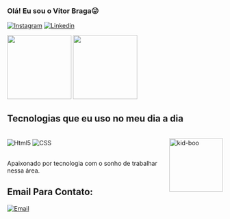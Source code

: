 

### Olá! Eu sou o Vitor Braga😜 

[![Instagram](https://img.shields.io/badge/Instagram-E4405F?style=for-the-badge&logo=instagram&logoColor=white)](https://www.instagram.com/vitor.mb_/)
[![Linkedin](https://img.shields.io/badge/LinkedIn-0077B5?style=for-the-badge&logo=linkedin&logoColor=white)](https://www.linkedin.com/in/vitor-braga-8a626a2bb/)

<div>
<img height="150em" src="https://github-readme-stats.vercel.app/api?username=Randons1&show_icons=true&theme=radical&include_all_commits=true&count_private=true"/>
<img height="150em" src="https://github-readme-stats.vercel.app/api/top-langs/?username=Randons1&layout=compact&langs_count=7&theme=dracula"/>
</div>

## Tecnologias que eu uso no meu dia a dia

<div style="display: inline_block"> <br>
<img align="center" alt="Html5" src="https://img.shields.io/badge/HTML5-E34F26?style=for-the-badge&logo=html5&logoColor=white ">
<img align="center" alt="CSS" src="https://img.shields.io/badge/CSS3-1572B6?style=for-the-badge&logo=css3&logoColor=white">

<img align="right" alt="kid-boo" src="https://github.com/Randons1/Randons1/assets/167344807/4329b7c3-d56f-443a-91a1-f5df28480ce1" width="125px">
 
</div> <br>

Apaixonado por tecnologia com o sonho de trabalhar nessa área.

## Email Para Contato:
[![Email](https://img.shields.io/badge/Gmail-D14836?style=for-the-badge&logo=gmail&logoColor=white
)](mailto:pegasusvh@gmail.com)



            



